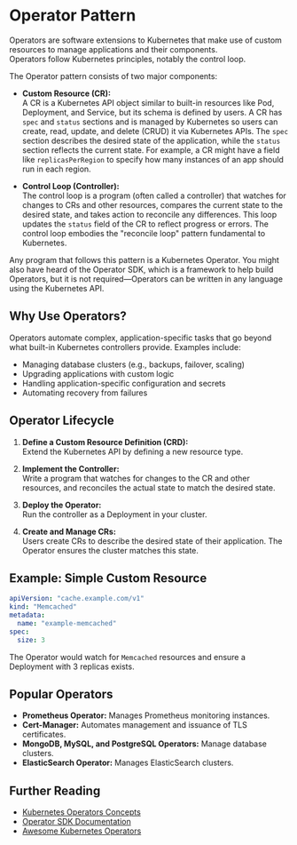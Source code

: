 # Operator Pattern

Operators are software extensions to Kubernetes that make use of custom resources to manage applications and their components.  
Operators follow Kubernetes principles, notably the control loop.

The Operator pattern consists of two major components:

- **Custom Resource (CR):**  
  A CR is a Kubernetes API object similar to built-in resources like Pod, Deployment, and Service, but its schema is defined by users. A CR has `spec` and `status` sections and is managed by Kubernetes so users can create, read, update, and delete (CRUD) it via Kubernetes APIs. The `spec` section describes the desired state of the application, while the `status` section reflects the current state. For example, a CR might have a field like `replicasPerRegion` to specify how many instances of an app should run in each region.

- **Control Loop (Controller):**  
  The control loop is a program (often called a controller) that watches for changes to CRs and other resources, compares the current state to the desired state, and takes action to reconcile any differences. This loop updates the `status` field of the CR to reflect progress or errors. The control loop embodies the "reconcile loop" pattern fundamental to Kubernetes.

Any program that follows this pattern is a Kubernetes Operator. You might also have heard of the Operator SDK, which is a framework to help build Operators, but it is not required—Operators can be written in any language using the Kubernetes API.

## Why Use Operators?

Operators automate complex, application-specific tasks that go beyond what built-in Kubernetes controllers provide. Examples include:

- Managing database clusters (e.g., backups, failover, scaling)
- Upgrading applications with custom logic
- Handling application-specific configuration and secrets
- Automating recovery from failures

## Operator Lifecycle

1. **Define a Custom Resource Definition (CRD):**  
   Extend the Kubernetes API by defining a new resource type.

2. **Implement the Controller:**  
   Write a program that watches for changes to the CR and other resources, and reconciles the actual state to match the desired state.

3. **Deploy the Operator:**  
   Run the controller as a Deployment in your cluster.

4. **Create and Manage CRs:**  
   Users create CRs to describe the desired state of their application. The Operator ensures the cluster matches this state.

## Example: Simple Custom Resource

```yaml
apiVersion: "cache.example.com/v1"
kind: "Memcached"
metadata:
  name: "example-memcached"
spec:
  size: 3
```

The Operator would watch for `Memcached` resources and ensure a Deployment with 3 replicas exists.

## Popular Operators

- **Prometheus Operator:** Manages Prometheus monitoring instances.
- **Cert-Manager:** Automates management and issuance of TLS certificates.
- **MongoDB, MySQL, and PostgreSQL Operators:** Manage database clusters.
- **ElasticSearch Operator:** Manages ElasticSearch clusters.

## Further Reading

- [Kubernetes Operators Concepts](https://kubernetes.io/docs/concepts/extend-kubernetes/operator/)
- [Operator SDK Documentation](https://sdk.operatorframework.io/docs/)
- [Awesome Kubernetes Operators](https://github.com/operator-framework/awesome-operators)
